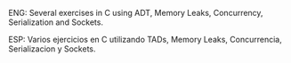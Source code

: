 ENG: 
Several exercises in C using ADT, Memory Leaks, Concurrency, Serialization and Sockets.

ESP:
Varios ejercicios en C utilizando TADs, Memory Leaks, Concurrencia, Serializacion y Sockets.

